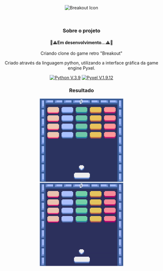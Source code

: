 <div align="center">
<header>
<img src="img/icon.gif" type="image/png" alt="Breakout Icon">
</header>

<div>
  <h3>Sobre o projeto</h3>
  <div>
  <h4>🚧⚠️Em desenvolvimento...⚠️🚧</h4>

</div>
<div>
  <p>Criando clone do game retro "Breakout"</p>
  <p>Criado através da linguagem python, utilizando a interface gráfica da game engine Pyxel.</p>
</div>
  <p>
    <a href="https://www.python.org/">
      <img src="https://img.shields.io/badge/Python-3776AB?style=for-the-badge&logo=python&logoColor=white" alt="Python V.3.9" ></a>
    <a href="https://github.com/kitao/pyxel">
      <img src="https://img.shields.io/badge/Pyxel-v1.9.12-blue?style=for-the-badge&logo=python&logoColor=white" alt="Pyxel V.1.9.12" ></a>
  </p>
</div>

<div>
  <h3>Resultado</h3>
  <figure>
    <img src="img/interface.png" type="image/png" alt="Interface do Game" width=270px>
   <img src="img/Breakout.gif" type="image/gif" alt="Game gif" width=270px>
  </figure>
</div>
</div>
